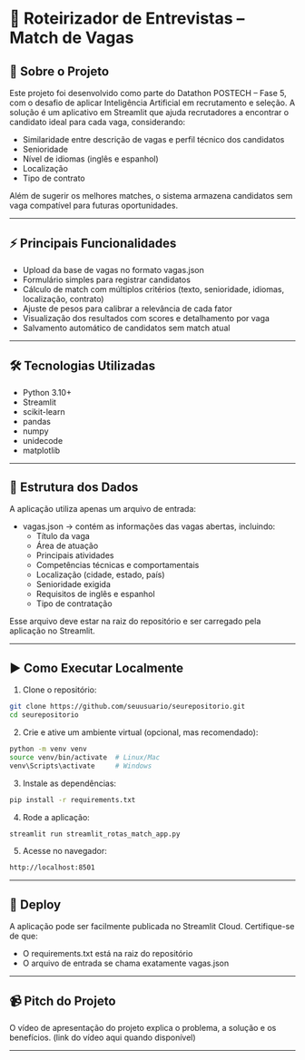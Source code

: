# 🎯 Roteirizador de Entrevistas – Match de Vagas

## 📌 Sobre o Projeto

Este projeto foi desenvolvido como parte do Datathon POSTECH – Fase 5, com o desafio de aplicar Inteligência Artificial em recrutamento e seleção.
A solução é um aplicativo em Streamlit que ajuda recrutadores a encontrar o candidato ideal para cada vaga, considerando:
- Similaridade entre descrição de vagas e perfil técnico dos candidatos
- Senioridade
- Nível de idiomas (inglês e espanhol)
- Localização
- Tipo de contrato

Além de sugerir os melhores matches, o sistema armazena candidatos sem vaga compatível para futuras oportunidades.

---

## ⚡ Principais Funcionalidades

- Upload da base de vagas no formato vagas.json
- Formulário simples para registrar candidatos
- Cálculo de match com múltiplos critérios (texto, senioridade, idiomas, localização, contrato)
- Ajuste de pesos para calibrar a relevância de cada fator
- Visualização dos resultados com scores e detalhamento por vaga
- Salvamento automático de candidatos sem match atual

---

## 🛠️ Tecnologias Utilizadas

- Python 3.10+
- Streamlit
- scikit-learn
- pandas
- numpy
- unidecode
- matplotlib

---

## 📂 Estrutura dos Dados

A aplicação utiliza apenas um arquivo de entrada:
- vagas.json → contém as informações das vagas abertas, incluindo:
  - Título da vaga
  - Área de atuação
  - Principais atividades
  - Competências técnicas e comportamentais
  - Localização (cidade, estado, país)
  - Senioridade exigida
  - Requisitos de inglês e espanhol
  - Tipo de contratação

Esse arquivo deve estar na raiz do repositório e ser carregado pela aplicação no Streamlit.

---

## ▶️ Como Executar Localmente

1. Clone o repositório:
```bash
git clone https://github.com/seuusuario/seurepositorio.git
cd seurepositorio
```

2. Crie e ative um ambiente virtual (opcional, mas recomendado):
```bash
python -m venv venv
source venv/bin/activate  # Linux/Mac
venv\Scripts\activate     # Windows
```

3. Instale as dependências:
```bash
pip install -r requirements.txt
```

4. Rode a aplicação:
```bash
streamlit run streamlit_rotas_match_app.py
```

5. Acesse no navegador:
```bash
http://localhost:8501
```

---

## 🚀 Deploy

A aplicação pode ser facilmente publicada no Streamlit Cloud.
Certifique-se de que:
- O requirements.txt está na raiz do repositório
- O arquivo de entrada se chama exatamente vagas.json

---

## 📹 Pitch do Projeto

O vídeo de apresentação do projeto explica o problema, a solução e os benefícios. (link do vídeo aqui quando disponível)

---
